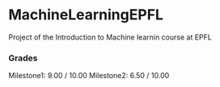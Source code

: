 # MachineLearningEPFL
Project of the Introduction to Machine learnin course at EPFL

### Grades
Milestone1: 9.00 / 10.00 
Milestone2: 6.50 / 10.00

